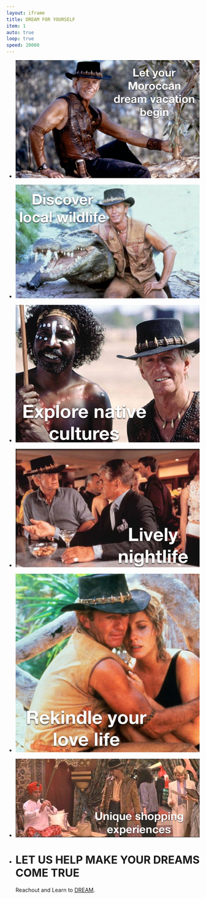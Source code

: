 ```yaml
---
layout: iframe
title: DREAM FOR YOURSELF
item: 1
auto: true
loop: true
speed: 20000
---
```


* ![Your Dreams Wait](my-pics1/Dundee1.JPG)
* ![Fantastic Wildlife](my-pics1/dundee2.JPG)
* ![Native Culture](my-pics1/dundee3.JPG)
* ![Lively Nightlife](my-pics1/dundee4.JPG)
* ![Love Will Find You](my-pics1/dundee5.JPG)
* ![Shopping, Why Not?](my-pics1/dundee6.JPG)
* # LET US HELP MAKE YOUR DREAMS COME TRUE

  Reachout and Learn to [DREAM](http://www.dundee.com).
  
  


